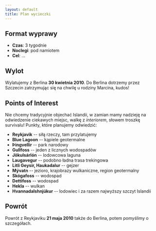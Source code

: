 ```yaml
---
layout: default
title: Plan wycieczki
---
```

## Format wyprawy

* **Czas**: 3 tygodnie
* **Noclegi**: pod namiotem
* **Cel**: ...

## Wylot
Wylatujemy z Berlina **30 kwietnia 2010**. Do Berlina dotrzemy przez Szczecin
zatrzymując się na chwilę u rodziny Marcina, kudos!

## Points of Interest
Nie chcemy tradycyjnie objechać Islandii, w zamian mamy nadzieję na odwiedzenie
ciekawych miejsc, walkę z _interiorem_, słowem troszkę survivalu! Punkty,
które planujemy odwiedzić:

 * **Reykjavik** -- siłą rzeczy, tam przylatujemy
 * **Blue Lagoon** -- kąpiele geotermalne
 * **Þingvellir** -- park narodowy
 * **Gullfoss** -- jeden z licznych wodospadów
 * **Jökulsárlón** -- lodowcowa laguna
 * **Laugavegur** -- podobno ładna trasa trekingowa
 * **Litli Geysir, Haukadalur** -- gejzer
 * **Mývatn** -- jezioro, krajobrazy wulkaniczne, region geotermalny
 * **Skógafoss** -- wodospad
 * **Dettifoss** -- wodospad
 * **Hekla** -- wulkan
 * **Hvannadalshnjúkur** -- lodowiec i za razem najwyższy szczyt Islandii

## Powrót
Powrót z Reykjaviku **21 maja 2010** także do Berlina, potem pomyślimy o
szczegółach.
